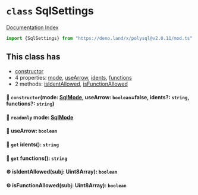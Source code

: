# `class` SqlSettings

[Documentation Index](../README.md)

```ts
import {SqlSettings} from "https://deno.land/x/polysql@v2.0.11/mod.ts"
```

## This class has

- [constructor](#-constructormode-sqlmode-usearrow-booleanfalse-idents-string-functions-string)
- 4 properties:
[mode](#-readonly-mode-sqlmode),
[useArrow](#-usearrow-boolean),
[idents](#-get-idents-string),
[functions](#-get-functions-string)
- 2 methods:
[isIdentAllowed](#-isidentallowedsubj-uint8array-boolean),
[isFunctionAllowed](#-isfunctionallowedsubj-uint8array-boolean)


#### 🔧 `constructor`(mode: [SqlMode](../enum.SqlMode/README.md), useArrow: `boolean`=false, idents?: `string`, functions?: `string`)



#### 📄 `readonly` mode: [SqlMode](../enum.SqlMode/README.md)



#### 📄 useArrow: `boolean`



#### 📄 `get` idents(): `string`



#### 📄 `get` functions(): `string`



#### ⚙ isIdentAllowed(subj: Uint8Array): `boolean`



#### ⚙ isFunctionAllowed(subj: Uint8Array): `boolean`




